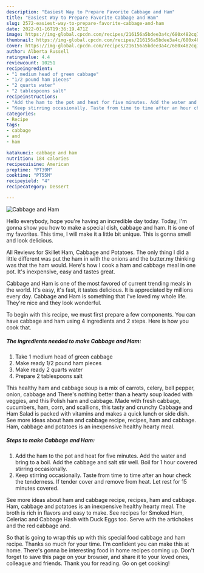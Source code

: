 ```yaml
---
description: "Easiest Way to Prepare Favorite Cabbage and Ham"
title: "Easiest Way to Prepare Favorite Cabbage and Ham"
slug: 2572-easiest-way-to-prepare-favorite-cabbage-and-ham
date: 2022-01-16T19:36:19.471Z
image: https://img-global.cpcdn.com/recipes/216156a5bdee3a4c/680x482cq70/cabbage-and-ham-recipe-main-photo.jpg
thumbnail: https://img-global.cpcdn.com/recipes/216156a5bdee3a4c/680x482cq70/cabbage-and-ham-recipe-main-photo.jpg
cover: https://img-global.cpcdn.com/recipes/216156a5bdee3a4c/680x482cq70/cabbage-and-ham-recipe-main-photo.jpg
author: Alberta Russell
ratingvalue: 4.4
reviewcount: 10251
recipeingredient:
- "1 medium head of green cabbage"
- "1/2 pound ham pieces"
- "2 quarts water"
- "2 tablespoons salt"
recipeinstructions:
- "Add the ham to the pot and heat for five minutes. Add the water and bring to a boil. Add the cabbage and salt stir well. Boil for 1 hour covered stirring occasionally."
- "Keep stirring occasionally. Taste from time to time after an hour check the tenderness. If tender cover and remove from heat. Let rest for 15 minutes covered."
categories:
- Recipe
tags:
- cabbage
- and
- ham

katakunci: cabbage and ham 
nutrition: 184 calories
recipecuisine: American
preptime: "PT39M"
cooktime: "PT55M"
recipeyield: "4"
recipecategory: Dessert

---
```



![Cabbage and Ham](https://img-global.cpcdn.com/recipes/216156a5bdee3a4c/680x482cq70/cabbage-and-ham-recipe-main-photo.jpg)

Hello everybody, hope you're having an incredible day today. Today, I'm gonna show you how to make a special dish, cabbage and ham. It is one of my favorites. This time, I will make it a little bit unique. This is gonna smell and look delicious.

All Reviews for Skillet Ham, Cabbage and Potatoes. The only thing I did a little different was put the ham in with the onions and the butter.my thinking was that the ham would. Here&#39;s how I cook a ham and cabbage meal in one pot. It&#39;s inexpensive, easy and tastes great.

Cabbage and Ham is one of the most favored of current trending meals in the world. It's easy, it's fast, it tastes delicious. It is appreciated by millions every day. Cabbage and Ham is something that I've loved my whole life. They're nice and they look wonderful.


To begin with this recipe, we must first prepare a few components. You can have cabbage and ham using 4 ingredients and 2 steps. Here is how you cook that.

<!--inarticleads1-->

##### The ingredients needed to make Cabbage and Ham:

1. Take 1 medium head of green cabbage
1. Make ready 1/2 pound ham pieces
1. Make ready 2 quarts water
1. Prepare 2 tablespoons salt


This healthy ham and cabbage soup is a mix of carrots, celery, bell pepper, onion, cabbage and There&#39;s nothing better than a hearty soup loaded with veggies, and this Polish ham and cabbage. Made with fresh cabbage, cucumbers, ham, corn, and scallions, this tasty and crunchy Cabbage and Ham Salad is packed with vitamins and makes a quick lunch or side dish. See more ideas about ham and cabbage recipe, recipes, ham and cabbage. Ham, cabbage and potatoes is an inexpensive healthy hearty meal. 

<!--inarticleads2-->

##### Steps to make Cabbage and Ham:

1. Add the ham to the pot and heat for five minutes. Add the water and bring to a boil. Add the cabbage and salt stir well. Boil for 1 hour covered stirring occasionally.
1. Keep stirring occasionally. Taste from time to time after an hour check the tenderness. If tender cover and remove from heat. Let rest for 15 minutes covered.


See more ideas about ham and cabbage recipe, recipes, ham and cabbage. Ham, cabbage and potatoes is an inexpensive healthy hearty meal. The broth is rich in flavors and easy to make. See recipes for Smoked Ham, Celeriac and Cabbage Hash with Duck Eggs too. Serve with the artichokes and the red cabbage and. 

So that is going to wrap this up with this special food cabbage and ham recipe. Thanks so much for your time. I'm confident you can make this at home. There's gonna be interesting food in home recipes coming up. Don't forget to save this page on your browser, and share it to your loved ones, colleague and friends. Thank you for reading. Go on get cooking!
